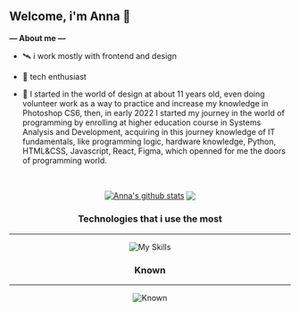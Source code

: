 ## Welcome, i'm Anna 🦆

**— About me —**

- 🛰️ i work mostly with frontend and design

- 👾 tech enthusiast

- 🦜 I started in the world of design at about 11 years old, even doing volunteer work as a way to practice and increase my knowledge in Photoshop CS6, then, in early 2022 I started my journey in the world of programming by enrolling at higher education course in Systems Analysis and Development, acquiring in this journey knowledge of IT fundamentals, like programming logic, hardware knowledge, Python, HTML&CSS, Javascript, React, Figma, which openned for me the doors of programming world.

<br/>

<div align="center">

<a href="https://github.com/annaluizando/github-readme-stats"><img align="center" src="https://github-readme-stats-fawn-gamma.vercel.app/api?username=annaluizando&show_icons=true&theme=dark&hide_border=true" alt="Anna's github stats" /></a> <a href="https://github.com/annaluizando/github-readme-stats"><img align="center" src="https://github-readme-stats-fawn-gamma.vercel.app/api/top-langs/?username=annaluizando&layout=compact&langs_count=6&theme=dark&hide_border=true" /></a>

</div>

<div align="center">
  
### Technologies that i use the most
<hr/>

![My Skills](https://skillicons.dev/icons?i=js,ts,react,next,vite,styledcomponents,tailwind,git,vercel,figma,photoshop)


### Known 
<hr/>

![Known](https://skillicons.dev/icons?i=c,java,py,mysql,php,linux,bash,materialui,sass)

</div>
